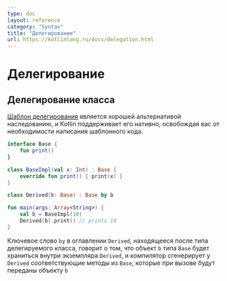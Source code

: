 ```yaml
---
type: doc
layout: reference
category: "Syntax"
title: "Делегирование"
url: https://kotlinlang.ru/docs/delegation.html
---
```


<!--# Delegation-->
# Делегирование

<!--## Class Delegation-->
## Делегирование класса

<!--The [Delegation pattern](https://en.wikipedia.org/wiki/Delegation_pattern) has proven to be a good alternative to implementation inheritance,
and Kotlin supports it natively requiring zero boilerplate code.
A class `Derived` can inherit from an interface `Base` and delegate all of its public methods to a specified object:-->
[Шаблон делегирования](https://ru.wikipedia.org/wiki/%D0%A8%D0%B0%D0%B1%D0%BB%D0%BE%D0%BD_%D0%B4%D0%B5%D0%BB%D0%B5%D0%B3%D0%B8%D1%80%D0%BE%D0%B2%D0%B0%D0%BD%D0%B8%D1%8F)
является хорошей альтернативой наследованию, и Kotlin поддерживает его нативно, освобождая вас от необходимости написания шаблонного кода.

```kotlin
interface Base {
    fun print()
}

class BaseImpl(val x: Int) : Base {
    override fun print() { print(x) }
}

class Derived(b: Base) : Base by b

fun main(args: Array<String>) {
    val b = BaseImpl(10)
    Derived(b).print() // prints 10
}
```

<!--The *by*{: .keyword }-clause in the supertype list for `Derived` indicates that `b` will be stored internally in objects of `Derived`
and the compiler will generate all the methods of `Base` that forward to `b`.-->
Ключевое слово `by` в оглавлении `Derived`, находящееся после типа делегируемого класса, говорит о том, что объект `b` типа `Base` будет храниться внутри экземпляра `Derived`, и компилятор сгенерирует у `Derived` соответствующие методы из `Base`, которые при вызове будут переданы объекту `b`
